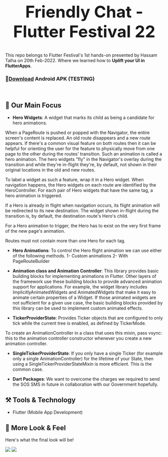 <h1 align="center" style="font-size: 52px;" > Friendly Chat - Flutter Festival 22 </h1>

This repo belongs to Flutter Festival's 1st hands-on presented by Hassam Talha on 20th Feb-2022. Where we learned how to **Uplift your UI in FlutterApps**.

###  🔽[Download][download] Android APK (TESTING)

<br>


## 🤔 Our Main Focus
- **Hero Widgets**: A widget that marks its child as being a candidate for hero animations.

When a PageRoute is pushed or popped with the Navigator, the entire screen's content is replaced. An old route disappears and a new route appears. If there's a common visual feature on both routes then it can be helpful for orienting the user for the feature to physically move from one page to the other during the routes' transition. Such an animation is called a hero animation. The hero widgets "fly" in the Navigator's overlay during the transition and while they're in-flight they're, by default, not shown in their original locations in the old and new routes.

To label a widget as such a feature, wrap it in a Hero widget. When navigation happens, the Hero widgets on each route are identified by the HeroController. For each pair of Hero widgets that have the same tag, a hero animation is triggered.

If a Hero is already in flight when navigation occurs, its flight animation will be redirected to its new destination. The widget shown in-flight during the transition is, by default, the destination route's Hero's child.

For a Hero animation to trigger, the Hero has to exist on the very first frame of the new page's animation.

Routes must not contain more than one Hero for each tag.

- **Hero Animations**: To control the Hero flight animation we can use either of the following methods.
1- Custom animations
2- With PageRouteBuilder

- **Animation class and Animation Controller**: This library provides basic building blocks for implementing animations in Flutter. Other layers of the framework use these building blocks to provide advanced animation support for applications. For example, the widget library includes ImplicitlyAnimatedWidgets and AnimatedWidgets that make it easy to animate certain properties of a Widget. If those animated widgets are not sufficient for a given use case, the basic building blocks provided by this library can be used to implement custom animated effects.

- **TickerProviderState**: Provides Ticker objects that are configured to only tick while the current tree is enabled, as defined by TickerMode.

To create an AnimationController in a class that uses this mixin, pass vsync: this to the animation controller constructor whenever you create a new animation controller.

- **SingleTickerProviderState**: If you only have a single Ticker (for example only a single AnimationController) for the lifetime of your State, then using a SingleTickerProviderStateMixin is more efficient. This is the common case.

- **Dart Packages**: We want to overcome the charges we required to send the SOS SMS in future in collaboration with our Government hopefully.

## ⚒️ Tools & Technology

- Flutter (Mobile App Development)

## 👀 More Look & Feel

Here's what the final look will be!

<img src="https://github.com/HassamTalha/friendly_chat_flutter_festival_22/blob/main/assets/images/Screenshot_1645347743.png?raw=true">

<img src="https://github.com/HassamTalha/friendly_chat_flutter_festival_22/blob/main/assets/images/Screenshot_1645347789.png?raw=true">




[download]: https://drive.google.com/file/d/1k5aeFg-2WjWTq1g_oKAMxoeMGILTfppQ/view?usp=sharing